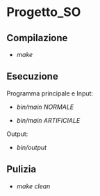 # Progetto_SO

## Compilazione

- *make*

## Esecuzione

Programma principale e Input:

- *bin/main NORMALE*

- *bin/main ARTIFICIALE*

Output:

- *bin/output*

## Pulizia

- *make clean*

